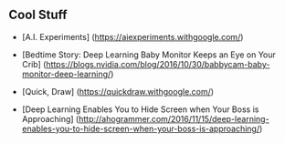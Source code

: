 


## Cool Stuff

* [A.I. Experiments] (https://aiexperiments.withgoogle.com/)

* [Bedtime Story: Deep Learning Baby Monitor Keeps an Eye on Your Crib] (https://blogs.nvidia.com/blog/2016/10/30/babbycam-baby-monitor-deep-learning/)

* [Quick, Draw] (https://quickdraw.withgoogle.com/)

* [Deep Learning Enables You to Hide Screen when Your Boss is Approaching] (http://ahogrammer.com/2016/11/15/deep-learning-enables-you-to-hide-screen-when-your-boss-is-approaching/)
